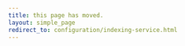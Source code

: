 ```yaml
---
title: this page has moved.
layout: simple_page
redirect_to: configuration/indexing-service.html
---
```

